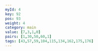 ```yaml
---
myId: 4
key: 92
pos: 93
weight: 4
category: main
value: [7,3,1,0]
pairs: [1,30,50,60,1]
tags: [43,57,59,104,115,134,162,175,176]
---
```


